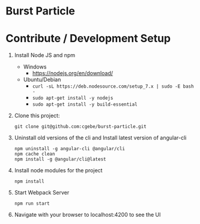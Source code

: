 # Burst Particle

# Contribute / Development Setup

1. Install Node JS and npm
    * Windows
        * https://nodejs.org/en/download/
    * Ubuntu/Debian
        * `curl -sL https://deb.nodesource.com/setup_7.x | sudo -E bash -`
        * `sudo apt-get install -y nodejs`
        * `sudo apt-get install -y build-essential`

2. Clone this project:
    ```
    git clone git@github.com:cgebe/burst-particle.git
    ```

3. Uninstall old versions of the cli and Install latest version of angular-cli
    ```
    npm uninstall -g angular-cli @angular/cli
    npm cache clean
    npm install -g @angular/cli@latest
    ```

3. Install node modules for the project
    ```
    npm install
    ```

4. Start Webpack Server

    ```
    npm run start
    ```

5. Navigate with your browser to localhost:4200 to see the UI
